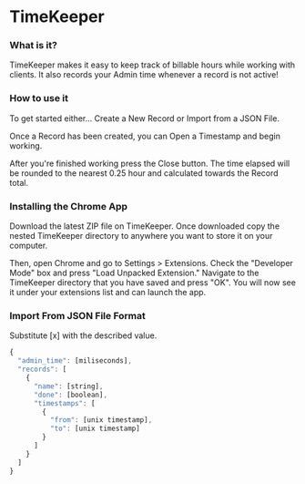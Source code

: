 # TimeKeeper

### What is it?
TimeKeeper makes it easy to keep track of billable hours while working with clients. It also records your Admin time whenever a record is not active!

### How to use it
To get started either... Create a New Record or Import from a JSON File.

Once a Record has been created, you can Open a Timestamp and begin working.

After you're finished working press the Close button. The time elapsed will be rounded to the nearest 0.25 hour and calculated towards the Record total.

### Installing the Chrome App
Download the latest ZIP file on TimeKeeper. Once downloaded copy the nested TimeKeeper directory to anywhere you want to store it on your computer.

Then, open Chrome and go to Settings > Extensions. Check the "Developer Mode" box and press "Load Unpacked Extension." Navigate to the TimeKeeper directory that you have saved and press "OK". You will now see it under your extensions list and can launch the app.

### Import From JSON File Format
Substitute [x] with the described value.  
```javascript
{
  "admin_time": [miliseconds],
  "records": [
    {
      "name": [string],
      "done": [boolean],
      "timestamps": [
        {
          "from": [unix timestamp],
          "to": [unix timestamp]
        }
      ]
    }
  ]
}
```
